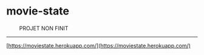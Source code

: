 # movie-state

<img style=" margin: 0;padding: 0;" src="https://www.svgrepo.com/show/352966/attention.svg" width="30" height="15"> PROJET NON FINIT

---

[https://moviestate.herokuapp.com/](https://moviestate.herokuapp.com/)
